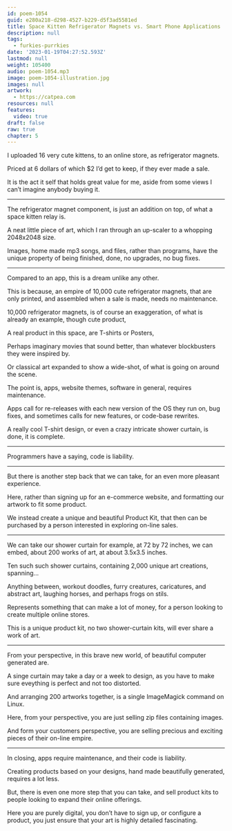 ```yaml
---
id: poem-1054
guid: e280a218-d298-4527-b229-d5f3ad5581ed
title: Space Kitten Refrigerator Magnets vs. Smart Phone Applications
description: null
tags:
  - furkies-purrkies
date: '2023-01-19T04:27:52.593Z'
lastmod: null
weight: 105400
audio: poem-1054.mp3
image: poem-1054-illustration.jpg
images: null
artwork:
  - https://catpea.com
resources: null
features:
  video: true
draft: false
raw: true
chapter: 5
---
```


I uploaded 16 very cute kittens, to an online store,
as refrigerator magnets.

Priced at 6 dollars of which $2 I’d get to keep,
if they ever made a sale.

It is the act it self that holds great value for me,
aside from some views I can’t imagine anybody buying it.

---

The refrigerator magnet component,
is just an addition on top, of what a space kitten relay is.

A neat little piece of art,
which I ran through an up-scaler to a whopping 2048x2048 size.

Images, home made mp3 songs, and files, rather than programs,
have the unique property of being finished, done, no upgrades, no bug fixes.

---

Compared to an app,
this is a dream unlike any other.

This is because, an empire of 10,000 cute refrigerator magnets,
that are only printed, and assembled when a sale is made, needs no maintenance.

10,000 refrigerator magnets, is of course an exaggeration,
of what is already an example, though cute product,

A real product in this space, are T-shirts or Posters,

Perhaps imaginary movies that sound better,
than whatever blockbusters they were inspired by.

Or classical art expanded to show a wide-shot,
of what is going on around the scene.

The point is, apps, website themes, software in general,
requires maintenance.

Apps call for re-releases with each new version of the OS they run on,
bug fixes, and sometimes calls for new features, or code-base rewrites.

A really cool T-shirt design, or even a crazy intricate shower curtain,
is done, it is complete.

---

Programmers have a saying,
code is liability.

---

But there is another step back that we can take,
for an even more pleasant experience.

Here, rather than signing up for an e-commerce website,
and formatting our artwork to fit some product.

We instead create a unique and beautiful Product Kit,
that then can be purchased by a person interested in exploring on-line sales.

---

We can take our shower curtain for example,
at 72 by 72 inches, we can embed, about 200 works of art, at about 3.5x3.5 inches.

Ten such such shower curtains, containing 2,000 unique art creations,
spanning…

Anything between, workout doodles, furry creatures, caricatures,
and abstract art, laughing horses, and perhaps frogs on stils.

Represents something that can make a lot of money,
for a person looking to create multiple online stores.

This is a unique product kit,
no two shower-curtain kits, will ever share a work of art.

---

From your perspective, in this brave new world,
of beautiful computer generated are.

A singe curtain may take a day or a week to design,
as you have to make sure eveything is perfect and not too distorted.

And arranging 200 artworks together,
is a single ImageMagick command on Linux.

Here, from your perspective,
you are just selling zip files containing images.

And form your customers perspective,
you are selling precious and exciting pieces of their on-line empire.

---

In closing, apps require maintenance,
and their code is liability.

Creating products based on your designs,
hand made beautifully generated, requires a lot less.

But, there is even one more step that you can take,
and sell product kits to people looking to expand their online offerings.

Here you are purely digital, you don’t have to sign up, or configure a product,
you just ensure that your art is highly detailed fascinating.
